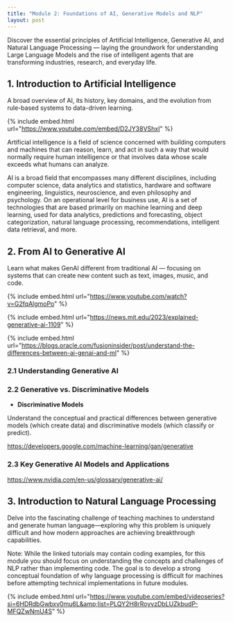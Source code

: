 ```yaml
---
title: "Module 2: Foundations of AI, Generative Models and NLP"
layout: post
---
```


Discover the essential principles of Artificial Intelligence, Generative AI, and Natural Language Processing — laying the groundwork for understanding Large Language Models and the rise of intelligent agents that are transforming industries, research, and everyday life.


## 1. Introduction to Artificial Intelligence

A broad overview of AI, its history, key domains, and the evolution from rule-based systems to data-driven learning.

{% include embed.html url="https://www.youtube.com/embed/D2JY38VShxI" %}

Artificial intelligence is a field of science concerned with building computers and machines that can reason, learn, and act in such a way that would normally require human intelligence or that involves data whose scale exceeds what humans can analyze.

AI is a broad field that encompasses many different disciplines, including computer science, data analytics and statistics, hardware and software engineering, linguistics, neuroscience, and even philosophy and psychology. 
On an operational level for business use, AI is a set of technologies that are based primarily on machine learning and deep learning, used for data analytics, predictions and forecasting, object categorization, natural language processing, recommendations, intelligent data retrieval, and more.

## 2. From AI to Generative AI

Learn what makes GenAI different from traditional AI — focusing on systems that can create new content such as text, images, music, and code.

{% include embed.html url="https://www.youtube.com/watch?v=G2fqAlgmoPo" %}

{% include embed.html url="https://news.mit.edu/2023/explained-generative-ai-1109" %}

{% include embed.html url="https://blogs.oracle.com/fusioninsider/post/understand-the-differences-between-ai-genai-and-ml" %}

### 2.1 Understanding Generative AI

### 2.2 Generative vs. Discriminative Models
- **Discriminative Models**

Understand the conceptual and practical differences between generative models (which create data) and discriminative models (which classify or predict).

https://developers.google.com/machine-learning/gan/generative

### 2.3 Key Generative AI Models and Applications

https://www.nvidia.com/en-us/glossary/generative-ai/

## 3. Introduction to Natural Language Processing

Delve into the fascinating challenge of teaching machines to understand and generate human language—exploring why this problem is uniquely difficult and how modern approaches are achieving breakthrough capabilities. 

Note: While the linked tutorials may contain coding examples, for this module you should focus on understanding the concepts and challenges of NLP rather than implementing code. The goal is to develop a strong conceptual foundation of why language processing is difficult for machines before attempting technical implementations in future modules.

{% include embed.html url="https://www.youtube.com/embed/videoseries?si=6HDRdbGwbxv0mu6L&amp;list=PLQY2H8rRoyvzDbLUZkbudP-MFQZwNmU4S" %}